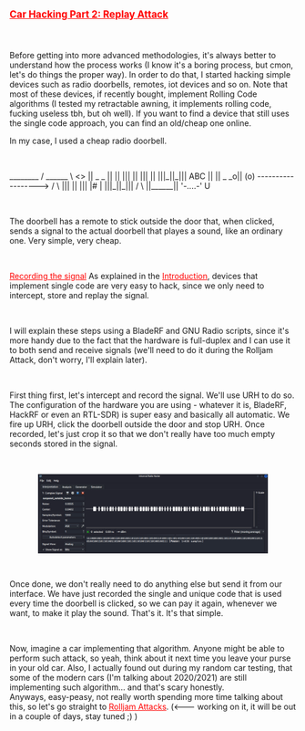 # <span style="color:red;font-size:17px;"><ins><b>Car Hacking Part 2: Replay Attack</b></ins></span>

&nbsp;

Before getting into more advanced methodologies, it's always better to understand how the process works (I know it's a boring process, but cmon, let's do things the proper way). In order to do that, I started hacking simple devices such as radio doorbells, remotes, iot devices and so on. Note that most of these devices, if recently bought, implement Rolling Code algorithms (I tested my retractable awning, it implements rolling code, fucking useless tbh, but oh well). If you want to find a device that still uses the single code approach, you can find an old/cheap one online.

In my case, I used a cheap radio doorbell.

&nbsp;
<p>
              ________
             / ______ \                                <>
             || _  _ ||                                ||
             ||| || |||                                ||
             |||_||_|||               ABC              ||
             || _  _o|| (o)   ------------------>     /  \
             ||| || |||                              |#   |
             |||_||_|||                              /    \
             ||______||                             '-....-'
                                                        U
</p>
&nbsp;

The doorbell has a remote to stick outside the door that, when clicked, sends a signal to the actual doorbell that playes a sound, like an ordinary one. Very simple, very cheap.

&nbsp;
  
<ins style="color:red;">Recording the signal</ins>
As explained in the <a href="https://scare.rocks/2022/01/14/Car-Hacking-Part-1-Intro.html" style="color:red;">Introduction</a>, devices that implement single code are very easy to hack, since we only need to intercept, store and replay the signal.

&nbsp;
  
I will explain these steps using a BladeRF and GNU Radio scripts, since it's more handy due to the fact that the hardware is full-duplex and I can use it to both send and receive signals (we'll need to do it during the Rolljam Attack, don't worry, I'll explain later).

&nbsp;
  
First thing first, let's intercept and record the signal. We'll use URH to do so. The configuration of the hardware you are using - whatever it is, BladeRF, HackRF or even an RTL-SDR) is super easy and basically all automatic. We fire up URH, click the doorbell outside the door and stop URH. Once recorded, let's just crop it so that we don't really have too much empty seconds stored in the signal.

&nbsp;
  
<img src="/img/Car_Hacking_Part_2/signal_doorbell.png" style="width:80%;height:80%;display:block;margin-left:auto;margin-right:auto;" alt="Doorbell Signal Pic">
  
&nbsp;

Once done, we don't really need to do anything else but send it from our interface. We have just recorded the single and unique code that is used every time the doorbell is clicked, so we can pay it again, whenever we want, to make it play the sound. That's it. It's that simple.
  
&nbsp;
  
Now, imagine a car implementing that algorithm. Anyone might be able to perform such attack, so yeah, think about it next time you leave your purse in your old car. Also, I actually found out during my random car testing, that some of the modern cars (I'm talking about 2020/2021) are still implementing such algorithm... and that's scary honestly.   
Anyways, easy-peasy, not really worth spending more time talking about this, so let's go straight to <a href="https://scare.rocks/2022/01/27/Car-Hacking-Part-3-Rolljam-Attack.html" style="color:red;">Rolljam Attacks</a>. (<--- working on it, it will be out in a couple of days, stay tuned ;) )
  


